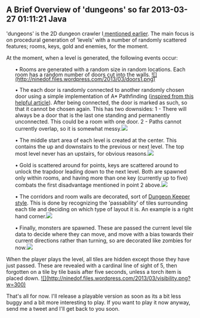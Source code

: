 A Brief Overview of 'dungeons' so far
2013-03-27 01:11:21
Java
---

'dungeons' is the 2D dungeon crawler I<a title="Current Projects" href="http://ninedof.wordpress.com/2013/03/24/current-projects/"> mentioned earlier</a>. The main focus is on procedural generation of 'levels' with a number of randomly scattered features; rooms, keys, gold and enemies, for the moment.

At the moment, when a level is generated, the following events occur:
<ol>
• <span style="line-height:12px;">Rooms are generated with a random size in random locations. Each room has a random number of doors cut into the walls. <a href="http://ninedof.files.wordpress.com/2013/03/doors1.png">![](http://ninedof.files.wordpress.com/2013/03/doors1.png)</a></span>

• The each door is randomly connected to another randomly chosen door using a simple implementation of A* Pathfinding (<a title="inspired from this helpful article" href="http://www.policyalmanac.org/games/aStarTutorial.htm">inspired from this helpful article</a>). After being connected, the door is marked as such, so that it cannot be chosen again. This has two downsides: 1 - There will always be a door that is the last one standing and permanently unconnected. This could be a room with one door. 2 - Paths cannot currently overlap, so it is somewhat messy.<a href="http://ninedof.files.wordpress.com/2013/03/connected-doors1.png">![](http://ninedof.files.wordpress.com/2013/03/connected-doors1.png)</a>

• The middle start area of each level is created at the center. This contains the up and downstairs to the previous or next level. The top most level never has an upstairs, for obvious reasons.<a href="http://ninedof.files.wordpress.com/2013/03/stairs.png">![](http://ninedof.files.wordpress.com/2013/03/stairs.png?w=300)</a>

• Gold is scattered around for points, keys are scattered around to unlock the trapdoor leading down to the next level. Both are spawned only within rooms, and having more than one key (currently up to five) combats the first disadvantage mentioned in point 2 above.<a href="http://ninedof.files.wordpress.com/2013/03/keysandgold.png">![](http://ninedof.files.wordpress.com/2013/03/keysandgold.png?w=300)</a>

• The corridors and room walls are decorated, sort of <a title="Dungeon Keeper styel" href="http://image.com.com/gamespot/images/screenshots/8/176198/dkeeper2_screen006.jpg">Dungeon Keeper style</a>. This is done by recognizing the 'passability' of tiles surrounding each tile and deciding on which type of layout it is. An example is a right hand corner.<a href="http://ninedof.files.wordpress.com/2013/03/decor.png">![](http://ninedof.files.wordpress.com/2013/03/decor.png?w=300)</a>

• Finally, monsters are spawned. These are passed the current level tile data to decide where they can move, and move with a bias towards their current directions rather than turning, so are decorated like zombies for now.<a href="http://ninedof.files.wordpress.com/2013/03/zombs.png">![](http://ninedof.files.wordpress.com/2013/03/zombs.png?w=300)</a>

</ol>
When the player plays the level, all tiles are hidden except those they have just passed. These are revealed with a cardinal line of sight of 5, then forgotten on a tile by tile basis after five seconds, unless a torch item is placed down. <a href="http://ninedof.files.wordpress.com/2013/03/visibility.png">![](http://ninedof.files.wordpress.com/2013/03/visibility.png?w=300)</a>

That's all for now. I'll release a playable version as soon as its a bit less buggy and a bit more interesting to play. If you want to play it now anyway, send me a tweet and I'll get back to you soon.
